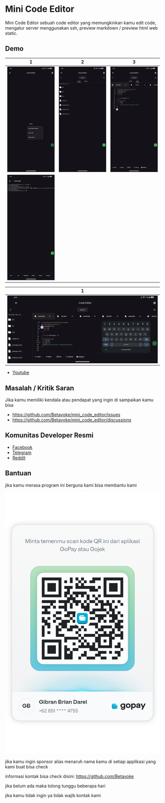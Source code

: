 # Mini Code Editor

Mini Code Editor sebuah code editor yang memungkinkan kamu edit code, mengatur server menggunakan ssh, preview markdown / preview html web static.

## Demo

| 1                                                                                         | 2                                                                                         | 3                                                                                         |
|-------------------------------------------------------------------------------------------|-------------------------------------------------------------------------------------------|-------------------------------------------------------------------------------------------|
| ![](https://github.com/Betavoke/mini_code_editor/blob/main/assets/mini_code_editor/1.png) | ![](https://github.com/Betavoke/mini_code_editor/blob/main/assets/mini_code_editor/2.png) | ![](https://github.com/Betavoke/mini_code_editor/blob/main/assets/mini_code_editor/3.png) |
| ![](https://github.com/Betavoke/mini_code_editor/blob/main/assets/mini_code_editor/4.png) |                                                                                           |                                                                                           |

| 1                                                                                         |
|-------------------------------------------------------------------------------------------|
| ![](https://github.com/Betavoke/mini_code_editor/blob/main/assets/mini_code_editor/5.png) |


- [Youtube](https://www.youtube.com/@BetaVoke)

## Masalah / Kritik Saran

Jika kamu memiliki kendala atau pendapat yang ingin di sampaikan kamu bisa 

- https://github.com/Betavoke/mini_code_editor/issues
- https://github.com/Betavoke/mini_code_editor/discussions

## Komunitas Developer Resmi

- [Facebook](https://web.facebook.com/groups/developerglobalpublic)
- [Telegram](https://t.me/DEVELOPER_GLOBAL_PUBLIC)
- [Reddit]()

## Bantuan

jika kamu merasa program ini berguna kami bisa membantu kami

![](https://github.com/Betavoke/.github/blob/main/assets/gibran_brian_darel.png)

jika kamu ingin sponsor alias menaruh nama kamu di setiap applikasi yang kami buat bisa check

informasi kontak bisa check disini: https://github.com/Betavoke

jika belum ada maka tolong tunggu beberapa hari

jika kamu tidak ingin ya tidak wajib kontak kami

